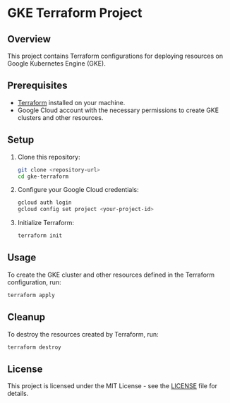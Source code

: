 # GKE Terraform Project

## Overview
This project contains Terraform configurations for deploying resources on Google Kubernetes Engine (GKE).

## Prerequisites
- [Terraform](https://www.terraform.io/downloads.html) installed on your machine.
- Google Cloud account with the necessary permissions to create GKE clusters and other resources.

## Setup
1. Clone this repository:
   ```bash
   git clone <repository-url>
   cd gke-terraform
   ```

2. Configure your Google Cloud credentials:
   ```bash
   gcloud auth login
   gcloud config set project <your-project-id>
   ```

3. Initialize Terraform:
   ```bash
   terraform init
   ```

## Usage
To create the GKE cluster and other resources defined in the Terraform configuration, run:
```bash
terraform apply
```

## Cleanup
To destroy the resources created by Terraform, run:
```bash
terraform destroy
```

## License
This project is licensed under the MIT License - see the [LICENSE](LICENSE) file for details.
